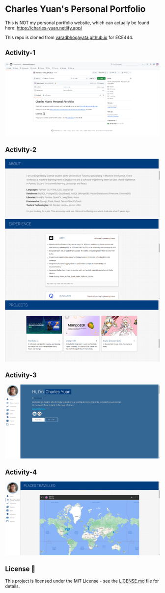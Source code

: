 # Charles Yuan's Personal Portfolio
This is NOT my personal portfolio website, which can actually be found here: <a href="https://charles-yuan.netlify.app/">https://charles-yuan.netlify.app/</a>

This repo is cloned from <a href="https://github.com/varadbhogayata/varadbhogayata.github.io">varadbhogayata.github.io</a> for ECE444.

## Activity-1
![Activity-1](https://github.com/CharlesYuan02/charlesyuan02.github.io/blob/main/assignment-pics/activity-1.png)

## Activity-2
![Activity-2-1](https://github.com/CharlesYuan02/charlesyuan02.github.io/blob/main/assignment-pics/activity-2-1.png)
![Activity-2-2](https://github.com/CharlesYuan02/charlesyuan02.github.io/blob/main/assignment-pics/activity-2-2.png)
![Activity-2-3](https://github.com/CharlesYuan02/charlesyuan02.github.io/blob/main/assignment-pics/activity-2-3.png)

## Activity-3
![Activity-3](https://github.com/CharlesYuan02/charlesyuan02.github.io/blob/main/assignment-pics/activity-3.png)

## Activity-4
![Activity-4](https://github.com/CharlesYuan02/charlesyuan02.github.io/blob/main/assignment-pics/activity-4.png)

## License 📄
This project is licensed under the MIT License - see the [LICENSE.md](./LICENSE) file for details.
